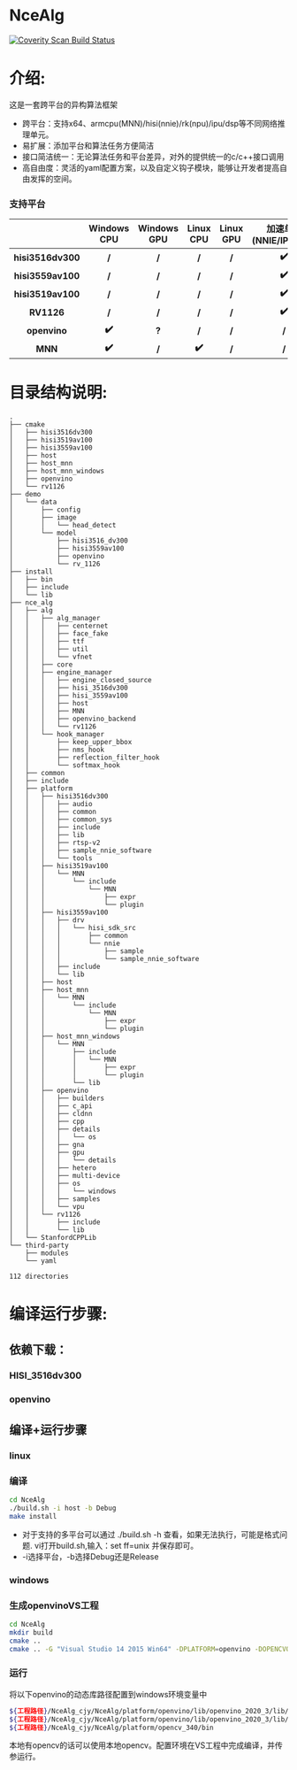 # NceAlg

<a href="https://scan.coverity.com/projects/nceboy-ncealg">
  <img alt="Coverity Scan Build Status"
       src="https://scan.coverity.com/projects/nceboy-ncealg/badge.svg"/>
</a>

# 介绍:
这是一套跨平台的异构算法框架
- 跨平台：支持x64、armcpu(MNN)/hisi(nnie)/rk(npu)/ipu/dsp等不同网络推理单元。
- 易扩展：添加平台和算法任务方便简洁
- 接口简洁统一：无论算法任务和平台差异，对外的提供统一的c/c++接口调用
- 高自由度：灵活的yaml配置方案，以及自定义钩子模块，能够让开发者提高自由发挥的空间。
### 支持平台

|                     | Windows CPU | Windows GPU | Linux CPU | Linux GPU | 加速单元(NNIE/IPUDSP) |
| :-----------------: | :---------: | :---------: | :-------: | :-------: | :-------------------: |
| **hisi3516dv300** |    **/**    |    **/**    |   **/**   |   **/**   |         **✔️**         |
| **hisi3559av100**  |    **/**    |    **/**    |   **/**   |   **/**   |         **✔️**         |
| **hisi3519av100**  |    **/**    |    **/**    |   **/**   |   **/**   |         **✔️**         |
|     **RV1126**      |    **/**    |    **/**    |   **/**   |   **/**   |         **✔️**         |
|    **openvino**     |    **✔️**    |    **?**    |   **/**   |   **/**   |         **/**         |
|       **MNN**       |    **✔️**    |    **/**    |   **✔️**   |   **/**   |         **/**         |
# 目录结构说明:
```
.
├── cmake
│   ├── hisi3516dv300
│   ├── hisi3519av100
│   ├── hisi3559av100
│   ├── host
│   ├── host_mnn
│   ├── host_mnn_windows
│   ├── openvino
│   └── rv1126
├── demo
│   └── data
│       ├── config
│       ├── image
│       │   └── head_detect
│       └── model
│           ├── hisi3516_dv300
│           ├── hisi3559av100
│           ├── openvino
│           └── rv_1126
├── install
│   ├── bin
│   ├── include
│   └── lib
├── nce_alg
│   ├── alg
│   │   ├── alg_manager
│   │   │   ├── centernet
│   │   │   ├── face_fake
│   │   │   ├── ttf
│   │   │   ├── util
│   │   │   └── vfnet
│   │   ├── core
│   │   ├── engine_manager
│   │   │   ├── engine_closed_source
│   │   │   ├── hisi_3516dv300
│   │   │   ├── hisi_3559av100
│   │   │   ├── host
│   │   │   ├── MNN
│   │   │   ├── openvino_backend
│   │   │   └── rv1126
│   │   └── hook_manager
│   │       ├── keep_upper_bbox
│   │       ├── nms_hook
│   │       ├── reflection_filter_hook
│   │       └── softmax_hook
│   ├── common
│   ├── include
│   ├── platform
│   │   ├── hisi3516dv300
│   │   │   ├── audio
│   │   │   ├── common
│   │   │   ├── common_sys
│   │   │   ├── include
│   │   │   ├── lib
│   │   │   ├── rtsp-v2
│   │   │   ├── sample_nnie_software
│   │   │   └── tools
│   │   ├── hisi3519av100
│   │   │   └── MNN
│   │   │       └── include
│   │   │           └── MNN
│   │   │               ├── expr
│   │   │               └── plugin
│   │   ├── hisi3559av100
│   │   │   ├── drv
│   │   │   │   └── hisi_sdk_src
│   │   │   │       ├── common
│   │   │   │       └── nnie
│   │   │   │           ├── sample
│   │   │   │           └── sample_nnie_software
│   │   │   ├── include
│   │   │   └── lib
│   │   ├── host
│   │   ├── host_mnn
│   │   │   └── MNN
│   │   │       └── include
│   │   │           └── MNN
│   │   │               ├── expr
│   │   │               └── plugin
│   │   ├── host_mnn_windows
│   │   │   └── MNN
│   │   │       ├── include
│   │   │       │   └── MNN
│   │   │       │       ├── expr
│   │   │       │       └── plugin
│   │   │       └── lib
│   │   ├── openvino
│   │   │   ├── builders
│   │   │   ├── c_api
│   │   │   ├── cldnn
│   │   │   ├── cpp
│   │   │   ├── details
│   │   │   │   └── os
│   │   │   ├── gna
│   │   │   ├── gpu
│   │   │   │   └── details
│   │   │   ├── hetero
│   │   │   ├── multi-device
│   │   │   ├── os
│   │   │   │   └── windows
│   │   │   ├── samples
│   │   │   └── vpu
│   │   └── rv1126
│   │       ├── include
│   │       └── lib
│   └── StanfordCPPLib
└── third-party
    ├── modules
    └── yaml

112 directories
```
# 编译运行步骤:

## 依赖下载：

### HISI_3516dv300

### openvino


## 编译+运行步骤
### linux
### 编译

```bash
cd NceAlg
./build.sh -i host -b Debug
make install
```
- 对于支持的多平台可以通过 ./build.sh -h 查看，如果无法执行，可能是格式问题. vi打开build.sh,输入：set ff=unix 并保存即可。
- -i选择平台，-b选择Debug还是Release
### windows

### 生成openvinoVS工程

```bash
cd NceAlg
mkdir build
cmake ..
cmake .. -G "Visual Studio 14 2015 Win64" -DPLATFORM=openvino -DOPENCVOPTION=ON -DEXE_TEST=ON -DCMAKE_BUILD_TYPE=Debug#或者release
```

### 运行

将以下openvino的动态库路径配置到windows环境变量中

```bash
${工程路径}/NceAlg_cjy/NceAlg/platform/openvino/lib/openvino_2020_3/lib/x64/Debug
${工程路径}/NceAlg_cjy/NceAlg/platform/openvino/lib/openvino_2020_3/lib/x64/Release
${工程路径}/NceAlg_cjy/NceAlg/platform/opencv_340/bin
```

本地有opencv的话可以使用本地opencv。配置环境在VS工程中完成编译，并传参运行。






